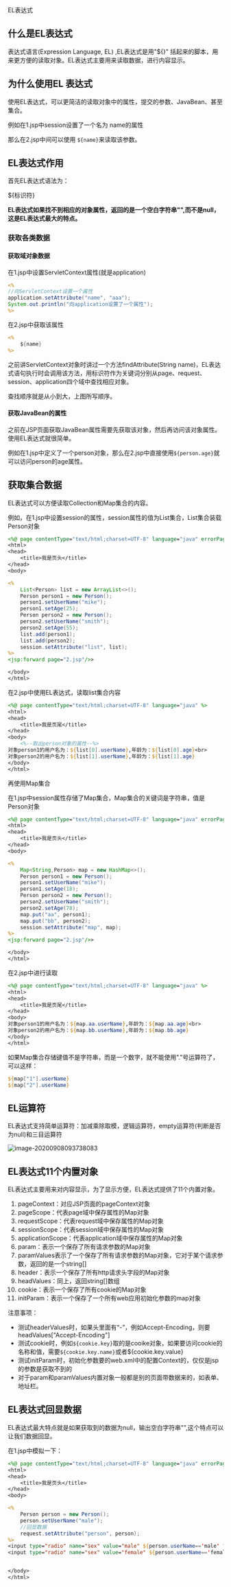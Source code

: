 EL表达式

## 什么是EL表达式

表达式语言(Expression Language, EL) ,EL表达式是用"${}" 括起来的脚本，用来更方便的读取对象。EL表达式主要用来读取数据，进行内容显示。

## 为什么使用EL 表达式

使用EL表达式，可以更简洁的读取对象中的属性，提交的参数、JavaBean、甚至集合。

例如在1.jsp中session设置了一个名为 name的属性

那么在2.jsp中间可以使用 `${name}`来读取该参数。



## EL表达式作用

首先EL表达式语法为：

${标识符}

**EL表达式如果找不到相应的对象属性，返回的是一个空白字符串"",而不是null，这是EL表达式最大的特点。**



### 获取各类数据

#### 获取域对象数据

在1.jsp中设置ServletContext属性(就是application)

```jsp
<%
//向ServletContext设置⼀个属性
application.setAttribute("name", "aaa");
System.out.println("向application设置了⼀个属性");
%>
```

在2.jsp中获取该属性

````jsp
<%
	${name}
%>
````



之前讲ServletContext对象时讲过一个方法findAttribute(String name)，EL表达式语句执行时会调用该方法，用标识符作为关键词分别从page、request、session、application四个域中查找相应对象。

查找顺序就是从小到大，上图所写顺序。





#### 获取JavaBean的属性

之前在JSP页面获取JavaBean属性需要先获取该对象，然后再访问该对象属性。使用EL表达式就很简单。

例如在1.jsp中定义了一个person对象，那么在2.jsp中直接使用`${person.age}`就可以访问person的age属性。



## 获取集合数据

EL表达式可以方便读取Collection和Map集合的内容。

例如，在1.jsp中设置session的属性，session属性的值为List集合，List集合装载Person对象

```jsp
<%@ page contentType="text/html;charset=UTF-8" language="java" errorPage="error.jsp" %>
<html>
<head>
    <title>我是页头</title>
</head>
<body>

<%
    List<Person> list = new ArrayList<>();
    Person person1 = new Person();
    person1.setUserName("mike");
    person1.setAge(25);
    Person person2 = new Person();
    person2.setUserName("smith");
    person2.setAge(55);
    list.add(person1);
    list.add(person2);
    session.setAttribute("list", list);
%>
<jsp:forward page="2.jsp"/>>

</body>
</html>
```

在2.jsp中使用EL表达式，读取list集合内容

```jsp
<%@ page contentType="text/html;charset=UTF-8" language="java" %>
<html>
<head>
    <title>我是页尾</title>
</head>
<body>
    <%--取出person对象的属性--%>
对象person1的用户名为：${list[0].userName},年龄为：${list[0].age}<br>
对象person2的用户名为：${list[1].userName},年龄为：${list[1].age}
</body>
</html>
```



再使用Map集合

在1.jsp中session属性存储了Map集合，Map集合的关键词是字符串，值是Person对象

```jsp
<%@ page contentType="text/html;charset=UTF-8" language="java" errorPage="error.jsp" %>
<html>
<head>
    <title>我是页头</title>
</head>
<body>

<%
    Map<String,Person> map = new HashMap<>();
    Person person1 = new Person();
    person1.setUserName("mike");
    person1.setAge(18);
    Person person2 = new Person();
    person2.setUserName("smith");
    person2.setAge(78);
    map.put("aa", person1);
    map.put("bb", person2);
    session.setAttribute("map", map);
%>
<jsp:forward page="2.jsp"/>>

</body>
</html>
```

在2.jsp中进行读取

```jsp
<%@ page contentType="text/html;charset=UTF-8" language="java" %>
<html>
<head>
    <title>我是页尾</title>
</head>
<body>
对象person1的用户名为：${map.aa.userName},年龄为：${map.aa.age}<br>
对象person2的用户名为：${map.bb.userName},年龄为：${map.bb.age}
</body>
</html>
```

如果Map集合存储键值不是字符串，而是一个数字，就不能使用"."号运算符了，可以这样：

```jsp
${map["1"].userName}
${map["2"].userName}
```



## EL运算符

EL表达式支持简单运算符：加减乘除取模，逻辑运算符，empty运算符(判断是否为null)和三目运算符

![image-20200908093738083](https://crayon-1302863897.cos.ap-beijing.myqcloud.com/20200908100149.png)







## EL表达式11个内置对象

EL表达式主要用来对内容显示，为了显示方便，EL表达式提供了11个内置对象。

1. pageContext：对应JSP页面的pageContext对象
2. pageScope：代表page域中保存属性的Map对象
3. requestScope：代表request域中保存属性的Map对象
4. sessionScope：代表session域中保存属性的Map对象
5. applicationScope：代表application域中保存属性的Map对象
6. param：表示一个保存了所有请求参数的Map对象
7. paramValues表示了一个保存了所有请求参数的Map对象，它对于某个请求参数，返回的是一个string[]
8. header：表示一个保存了所有http请求头字段的Map对象
9. headValues：同上，返回string[]数组
10. cookie：表示一个保存了所有cookie的Map对象
11. initParam：表示一个保存了一个所有web应用初始化参数的map对象

注意事项：

- 测试headerValues时，如果头里面有“-”，例如Accept-Encoding，则要headValues["Accept-Encoding"]
- 测试cookie时，例如`${cookie.key}`取的是cooike对象，如果要访问cookie的名称和值，需要`${cookie.key.name}`或者${cookie.key.value}
- 测试initParam时，初始化参数要的web.xml中的配置Context的，仅仅是jsp的参数是获取不到的
- 对于param和paramValues内置对象一般都是别的页面带数据来的，如表单、地址栏。



## EL表达式回显数据

EL表达式最大特点就是如果获取到的数据为null，输出空白字符串"",这个特点可以让我们数据回显。

在1.jsp中模拟一下：

```jsp
<%@ page contentType="text/html;charset=UTF-8" language="java" errorPage="error.jsp" %>
<html>
<head>
    <title>我是页头</title>
</head>
<body>

<%
    Person person = new Person();
    person.setUserName("male");
    //回显数据
    request.setAttribute("person", person);
%>
<input type="radio" name="sex" value="male" ${person.userName=='male' ? 'checked' : ''}>女
<input type="radio" name="sex" value="female" ${person.userName=='female' ? 'checked' : ''}>男


</body>
</html>
```









